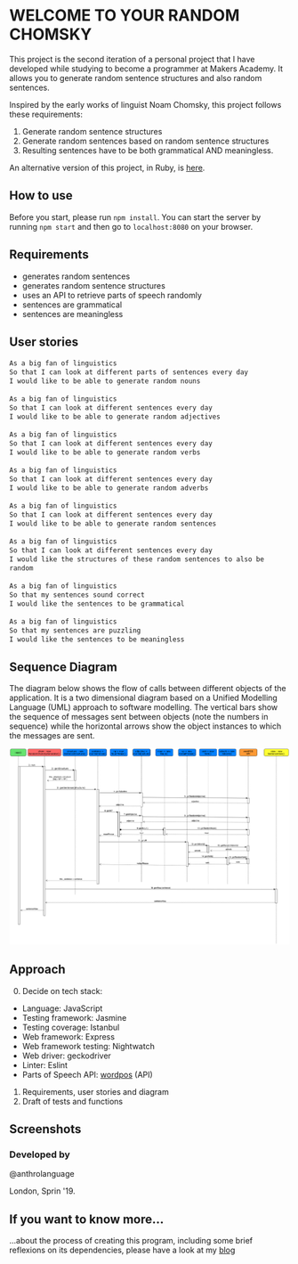 # WELCOME TO YOUR RANDOM CHOMSKY

This project is the second iteration of a personal project that I have developed while studying to become a programmer at Makers Academy. It allows you to generate random sentence structures and also random sentences.

Inspired by the early works of linguist Noam Chomsky, this project follows these requirements:
  1. Generate random sentence structures
  2. Generate random sentences based on random sentence structures
  3. Resulting sentences have to be both grammatical AND meaningless.

An alternative version of this project, in Ruby, is [here](https://github.com/guilhe0756/random-chomsky-generator).

## How to use

Before you start, please run ```npm install```. You can start the server by running ```npm start``` and then go to ```localhost:8080``` on your browser. 

## Requirements

- generates random sentences
- generates random sentence structures
- uses an API to retrieve parts of speech randomly
- sentences are grammatical
- sentences are meaningless

## User stories

```
As a big fan of linguistics
So that I can look at different parts of sentences every day
I would like to be able to generate random nouns

As a big fan of linguistics
So that I can look at different sentences every day
I would like to be able to generate random adjectives

As a big fan of linguistics
So that I can look at different sentences every day
I would like to be able to generate random verbs

As a big fan of linguistics
So that I can look at different sentences every day
I would like to be able to generate random adverbs

As a big fan of linguistics
So that I can look at different sentences every day
I would like to be able to generate random sentences

As a big fan of linguistics
So that I can look at different sentences every day
I would like the structures of these random sentences to also be random

As a big fan of linguistics
So that my sentences sound correct
I would like the sentences to be grammatical

As a big fan of linguistics
So that my sentences are puzzling
I would like the sentences to be meaningless
```

## Sequence Diagram

The diagram below shows the flow of calls between different objects of the application. It is a two dimensional diagram based on a Unified Modelling Language (UML) approach to software modelling. The vertical bars show the sequence of messages sent between objects (note the numbers in sequence) while the horizontal arrows show the object instances to which the messages are sent.

![diagram](public/images/diagram.png)




## Approach

0. Decide on tech stack:
  - Language: JavaScript
  - Testing framework: Jasmine
  - Testing coverage: Istanbul
  - Web framework: Express
  - Web framework testing: Nightwatch
  - Web driver: geckodriver
  - Linter: Eslint
  - Parts of Speech API: [wordpos](https://www.npmjs.com/package/wordpos) (API)

1. Requirements, user stories and diagram
2. Draft of tests and functions



## Screenshots

### Developed by

@anthrolanguage

London, Sprin '19.

## If you want to know more...

...about the process of creating this program, including some brief reflexions on its dependencies, please have a look at my [blog](https://medium.com/@guilhermexunu)
